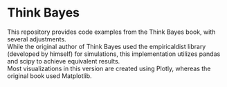 # Think Bayes

This repository provides code examples from the Think Bayes book, with several adjustments.<br/>
While the original author of Think Bayes used the empiricaldist library (developed by himself) for simulations, this implementation utilizes pandas and scipy to achieve equivalent results.<br/>
Most visualizations in this version are created using Plotly, whereas the original book used Matplotlib.
